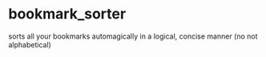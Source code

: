 bookmark_sorter
===============

sorts all your bookmarks automagically in a logical, concise manner (no not alphabetical)